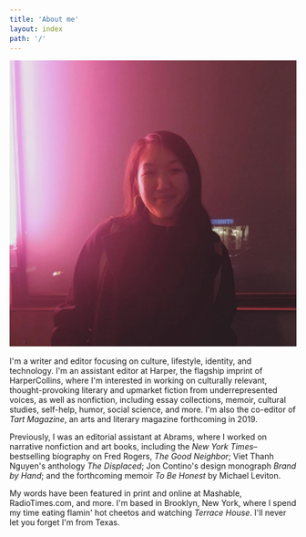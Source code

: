 ```yaml
---
title: 'About me'
layout: index
path: '/'
---
```


![Alicia Marie Tan](./about.png)

I'm a writer and editor focusing on culture, lifestyle, identity, and technology. I'm an assistant editor at Harper, the flagship imprint of HarperCollins, where I'm interested in working on culturally relevant, thought-provoking literary and upmarket fiction from underrepresented voices, as well as nonfiction, including essay collections, memoir, cultural studies, self-help, humor, social science, and more. I'm also the co-editor of <i>Tart Magazine</i>, an arts and literary magazine forthcoming in 2019.

Previously, I was an editorial assistant at Abrams, where I worked on narrative nonfiction and art books, including the <i>New York Times</i>–bestselling biography on Fred Rogers, <i>The Good Neighbor</i>; Viet Thanh Nguyen's anthology <i>The Displaced</i>; Jon Contino's design monograph <i>Brand by Hand</i>; and the forthcoming memoir <i>To Be Honest</i> by Michael Leviton.

My words have been featured in print and online at Mashable, RadioTimes.com, and more. I'm based in Brooklyn, New York, where I spend my time eating flamin' hot cheetos and watching <i>Terrace House</i>. I'll never let you forget I'm from Texas.
